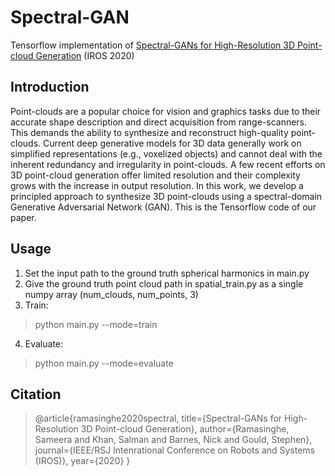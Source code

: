 # Spectral-GAN

Tensorflow implementation of [Spectral-GANs for High-Resolution 3D Point-cloud Generation](https://arxiv.org/pdf/1912.01800.pdf) (IROS 2020)


## Introduction

Point-clouds are a popular choice for vision and graphics tasks due to their accurate shape description and direct acquisition from range-scanners. This demands the ability to synthesize and reconstruct high-quality point-clouds. Current deep generative models for 3D data generally work on simplified representations (e.g.,  voxelized objects) and cannot deal with the inherent redundancy and irregularity in point-clouds.  A few recent efforts on 3D point-cloud generation offer limited resolution and their complexity grows with the increase in output resolution. In this work, we develop a principled approach to synthesize 3D point-clouds using a spectral-domain Generative Adversarial Network (GAN). This is the Tensorflow code of our paper.

## Usage

1. Set the input path to the ground truth spherical harmonics in main.py
2. Give the ground truth point cloud path in spatial_train.py as a single numpy array (num_clouds, num_points, 3)
3. Train:
> python main.py --mode=train
4. Evaluate:
> python main.py --mode=evaluate

## Citation

>@article{ramasinghe2020spectral,
  title={Spectral-GANs for High-Resolution 3D Point-cloud Generation},
  author={Ramasinghe, Sameera and Khan, Salman and Barnes, Nick and Gould, Stephen},
  journal={IEEE/RSJ Intenrational Conference on Robots and Systems (IROS)},
  year={2020}
}
